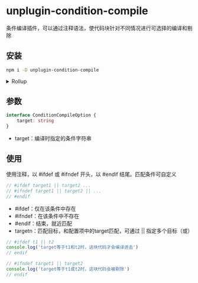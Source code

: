 # unplugin-condition-compile
条件编译插件，可以通过注释语法，使代码块针对不同情况进行可选择的编译和剔除

## 安装
```bash
npm i -D unplugin-condition-compile
```
<details>
<summary>Rollup</summary>

```ts
// rollup.config.js
import plugin, {rollup as pluginRollup} from 'unplugin-vue-components/rollup'

export default {
    plugins: [
        Components.rollup({ /* options */}),
        pluginRollup({ /* options */})
    ],
}
```
目前仅调试了rollup

</details>

## 参数
```typescript
interface ConditionCompileOption {
    target: string
}
```
- target：编译时指定的条件字符串

## 使用
使用注释，以 #ifdef 或 #ifndef 开头，以 #endif 结尾。匹配条件可自定义
```typescript
// #ifdef target1 || target2 ...
// #ifndef target1 || target2 || ...
// #endif
```
- #ifdef：仅在该条件中存在
- #ifndef：在该条件中不存在
- #endif：结束，就近匹配
- targetn：匹配目标，和配置项中的target匹配，可通过 || 指定多个目标（或）

```typescript
// #ifdef t1 || t2
console.log('target等于t1和t2时，这块代码才会编译进去')
// endif

// #ifndef target1 || target2
console.log('target等于t1或t2时，这块代码会被剔除')
// endif
```